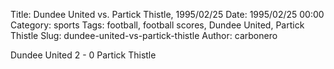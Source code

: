 Title: Dundee United vs. Partick Thistle, 1995/02/25
Date: 1995/02/25 00:00
Category: sports
Tags: football, football scores, Dundee United, Partick Thistle
Slug: dundee-united-vs-partick-thistle
Author: carbonero


Dundee United 2 - 0 Partick Thistle
